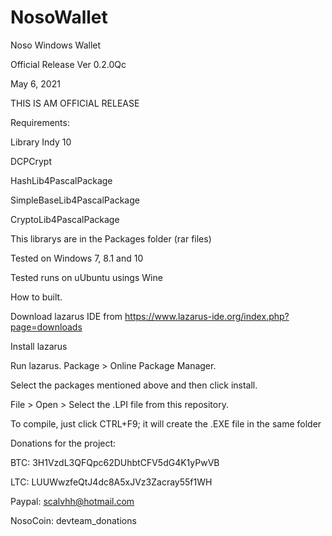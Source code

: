 # NosoWallet
Noso Windows Wallet

Official Release Ver 0.2.0Qc

May 6, 2021

THIS IS AM OFFICIAL RELEASE

Requirements:

Library Indy 10

DCPCrypt

HashLib4PascalPackage

SimpleBaseLib4PascalPackage

CryptoLib4PascalPackage

This librarys are in the Packages folder (rar files) 

Tested on Windows 7, 8.1 and 10

Tested runs on uUbuntu usings Wine

How to built.

Download lazarus IDE from https://www.lazarus-ide.org/index.php?page=downloads

Install lazarus

Run lazarus. Package > Online Package Manager.

Select the packages mentioned above and then click install.

File > Open > Select the .LPI file from this repository.

To compile, just click CTRL+F9; it will create the .EXE file in the same folder

Donations for the project:

BTC: 3H1VzdL3QFQpc62DUhbtCFV5dG4K1yPwVB

LTC: LUUWwzfeQtJ4dc8A5xJVz3Zacray55f1WH

Paypal: scalvhh@hotmail.com

NosoCoin:  devteam_donations
